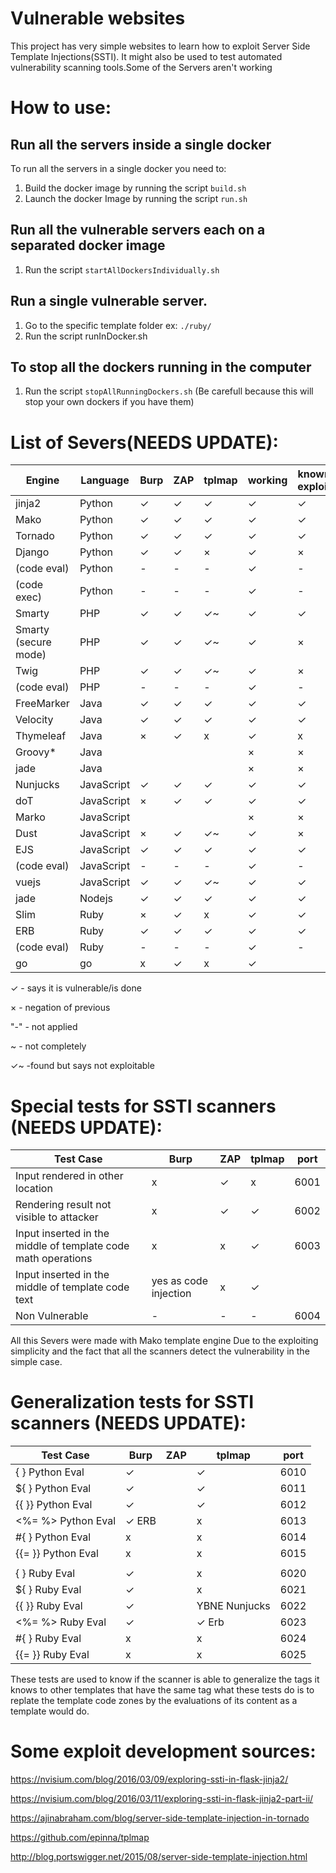 
# Vulnerable websites
This project has very simple websites to learn how to exploit Server Side Template Injections(SSTI). It might also be used to test automated vulnerability scanning tools.Some of the Servers aren't working

# How to use:
## Run all the servers inside a single docker
To run all the servers in a single docker you need to:
1. Build the docker image by running the script `build.sh`
2. Launch the docker Image by running the script `run.sh`

## Run all the vulnerable servers each on a separated docker image
1. Run the script `startAllDockersIndividually.sh`

## Run a single vulnerable server.
1. Go to the specific template folder ex: `./ruby/` 
2. Run the script runInDocker.sh

## To stop all the dockers running in the computer
1. Run the script `stopAllRunningDockers.sh` (Be carefull because this will stop your own dockers if you have them)

# List of Severs(NEEDS UPDATE):

| Engine              |Language  |Burp|ZAP|tplmap|working|known exploit|port| tags                    |
| ---                 |---       |--- |---| ---  | ---   | ---         | ---| ---                     | 
| jinja2              |Python    |✓   | ✓ | ✓    | ✓     | ✓           |5000| {{%s}}                  |       
| Mako                |Python    |✓   | ✓ | ✓    | ✓     | ✓           |5001| ${%s}                   |        
| Tornado             |Python    |✓   | ✓ | ✓    | ✓     | ✓           |5002| {{%s}}                  |        
| Django              |Python    |✓   | ✓ | ×    | ✓     | ×           |5003| {{ }}                   |        
| (code eval)         |Python    |-   | - | -    | ✓     | -           |5004| na                      |        
| (code exec)         |Python    |-   | - | -    | ✓     | -           |5005| na                      |       
| Smarty              |PHP       |✓   | ✓ | ✓~   | ✓     | ✓           |5020| {%s}                    |       
| Smarty (secure mode)|PHP       |✓   | ✓ | ✓~   | ✓     | ×           |5021| {%s}                    |        
| Twig                |PHP       |✓   | ✓ | ✓~   | ✓     | ×           |5022| {{%s}}                  |       
| (code eval)         |PHP       |-   | - | -    | ✓     | -           |5023| na                      |        
| FreeMarker          |Java      |✓   | ✓ | ✓    | ✓     | ✓           |5051| <#%s > ${%s}            |        
| Velocity            |Java      |✓   | ✓ | ✓    | ✓     | ✓           |5052| #set($x=1+1)${x}        |        
| Thymeleaf           |Java      |×   | ✓ | x    | ✓     | x           |5053| <p th:text="${%s}"></p> |      
| Groovy*             |Java      |    |   |      | ×     | ×           |×   | ×                       |     
| jade                |Java      |    |   |      | ×     | ×           |×   | ×                       |     
| Nunjucks            |JavaScript|✓   | ✓ | ✓    | ✓     | ✓           |5062| {{%s}}                  |      
| doT                 |JavaScript|×   | ✓ | ✓    | ✓     | ✓           |5063| {{=%s}}                 |    
| Marko               |JavaScript|    |   |      | ×     | ×           |×   | ×                       |    
| Dust                |JavaScript|×   | ✓ | ✓~   | ✓     | ×           |5065| {#%s}or{%s}or{@%s}      |  
| EJS                 |JavaScript|✓   | ✓ | ✓    | ✓     | ✓           |5066| <%= %>                  | 
| (code eval)         |JavaScript|-   | - | -    | ✓     | -           |5067| na                      | 
| vuejs               |JavaScript|✓   | ✓ | ✓~   | ✓     | ✓           |5068| {{%s}}                  | 
| jade                |Nodejs    |✓   | ✓ | ✓    | ✓     | ✓           |5069| #{%s}                   |     
| Slim                |Ruby      |×   | ✓ | x    | ✓     | ✓           |5080| #{%s}                   | 
| ERB                 |Ruby      |✓   | ✓ | ✓    | ✓     | ✓           |5081| <%=%s%>                 | 
| (code eval)         |Ruby      |-   | - | -    | ✓     | -           |5082| na                      |
| go                  |go        |x   | ✓ | x    | ✓     |             |5090| na                      |


✓ - says it is vulnerable/is done

× - negation of previous

"-" - not applied

~ - not completely 

✓~ -found but says not exploitable

# Special tests for SSTI scanners (NEEDS UPDATE):
|Test Case                                                               |Burp|ZAP|tplmap|port|
| ---                                                                    |--- |---| ---  | ---|
|Input rendered in other location                                        | x  | ✓ | x    |6001|
|Rendering result not visible to attacker                                | x  | ✓ | ✓    |6002|
|Input inserted in the middle of template code math operations           | x  | x | ✓    |6003|
|Input inserted in the middle of template code text|yes as code injection| x  | ✓ |      |6005|
|Non Vulnerable                                                          | -  | - | -    |6004|

All this Severs were made with Mako template engine Due to the exploiting simplicity and the fact that all the scanners detect the vulnerability in the simple case. 

# Generalization tests for SSTI scanners (NEEDS UPDATE):
|Test Case          |Burp |ZAP| tplmap      |port|
| ---               |---  |---|  ---        | ---|
|{ } Python Eval    |✓    |   | ✓           |6010|
|${ } Python Eval   |✓    |   | ✓           |6011|
|{{ }} Python Eval  |✓    |   | ✓           |6012|
|<%=  %> Python Eval|✓ ERB|   | x           |6013|
|#{ } Python Eval   |x    |   | x           |6014|
|{{= }} Python Eval |x    |   | x           |6015|
|                   |     |   |             |    |
|{ } Ruby Eval      |✓    |   | x           |6020|
|${ } Ruby Eval     |✓    |   | x           |6021|
|{{ }} Ruby Eval    |✓    |   |YBNE Nunjucks|6022|
|<%=  %> Ruby Eval  |✓    |   |✓ Erb        |6023|
|#{ } Ruby Eval     |x    |   |x            |6024|
|{{= }} Ruby Eval   |x    |   |x            |6025|

These tests are used to know if the scanner is able to generalize the tags it knows to other templates that have the same tag
what these tests do is to replate the template code zones by the evaluations of its content as a template would do.



# Some exploit development sources:
https://nvisium.com/blog/2016/03/09/exploring-ssti-in-flask-jinja2/

https://nvisium.com/blog/2016/03/11/exploring-ssti-in-flask-jinja2-part-ii/

https://ajinabraham.com/blog/server-side-template-injection-in-tornado

https://github.com/epinna/tplmap

http://blog.portswigger.net/2015/08/server-side-template-injection.html

